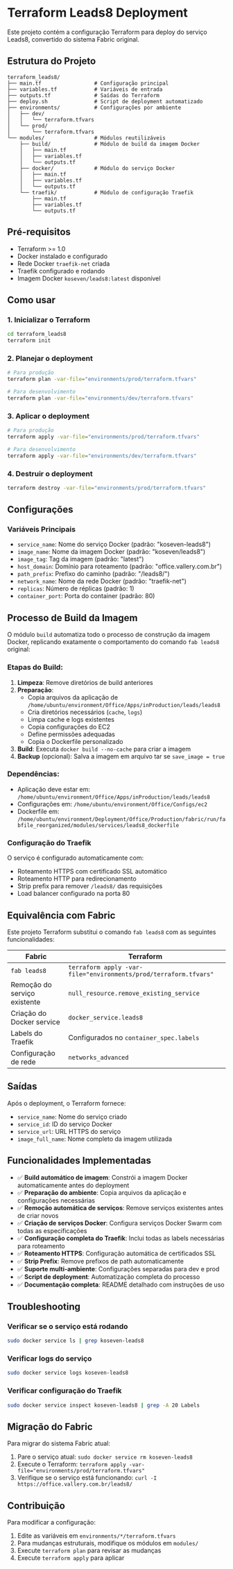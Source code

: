 # Terraform Leads8 Deployment

Este projeto contém a configuração Terraform para deploy do serviço Leads8, convertido do sistema Fabric original.

## Estrutura do Projeto

```
terraform_leads8/
├── main.tf                 # Configuração principal
├── variables.tf            # Variáveis de entrada
├── outputs.tf              # Saídas do Terraform
├── deploy.sh               # Script de deployment automatizado
├── environments/           # Configurações por ambiente
│   ├── dev/
│   │   └── terraform.tfvars
│   └── prod/
│       └── terraform.tfvars
└── modules/                # Módulos reutilizáveis
    ├── build/              # Módulo de build da imagem Docker
    │   ├── main.tf
    │   ├── variables.tf
    │   └── outputs.tf
    ├── docker/             # Módulo do serviço Docker
    │   ├── main.tf
    │   ├── variables.tf
    │   └── outputs.tf
    └── traefik/            # Módulo de configuração Traefik
        ├── main.tf
        ├── variables.tf
        └── outputs.tf
```

## Pré-requisitos

- Terraform >= 1.0
- Docker instalado e configurado
- Rede Docker `traefik-net` criada
- Traefik configurado e rodando
- Imagem Docker `koseven/leads8:latest` disponível

## Como usar

### 1. Inicializar o Terraform

```bash
cd terraform_leads8
terraform init
```

### 2. Planejar o deployment

```bash
# Para produção
terraform plan -var-file="environments/prod/terraform.tfvars"

# Para desenvolvimento
terraform plan -var-file="environments/dev/terraform.tfvars"
```

### 3. Aplicar o deployment

```bash
# Para produção
terraform apply -var-file="environments/prod/terraform.tfvars"

# Para desenvolvimento
terraform apply -var-file="environments/dev/terraform.tfvars"
```

### 4. Destruir o deployment

```bash
terraform destroy -var-file="environments/prod/terraform.tfvars"
```

## Configurações

### Variáveis Principais

- `service_name`: Nome do serviço Docker (padrão: "koseven-leads8")
- `image_name`: Nome da imagem Docker (padrão: "koseven/leads8")
- `image_tag`: Tag da imagem (padrão: "latest")
- `host_domain`: Domínio para roteamento (padrão: "office.vallery.com.br")
- `path_prefix`: Prefixo do caminho (padrão: "/leads8/")
- `network_name`: Nome da rede Docker (padrão: "traefik-net")
- `replicas`: Número de réplicas (padrão: 1)
- `container_port`: Porta do container (padrão: 80)

## Processo de Build da Imagem

O módulo `build` automatiza todo o processo de construção da imagem Docker, replicando exatamente o comportamento do comando `fab leads8` original:

### Etapas do Build:

1. **Limpeza**: Remove diretórios de build anteriores
2. **Preparação**: 
   - Copia arquivos da aplicação de `/home/ubuntu/environment/Office/Apps/inProduction/leads/leads8`
   - Cria diretórios necessários (`cache`, `logs`)
   - Limpa cache e logs existentes
   - Copia configurações do EC2
   - Define permissões adequadas
   - Copia o Dockerfile personalizado
3. **Build**: Executa `docker build --no-cache` para criar a imagem
4. **Backup** (opcional): Salva a imagem em arquivo tar se `save_image = true`

### Dependências:

- Aplicação deve estar em: `/home/ubuntu/environment/Office/Apps/inProduction/leads/leads8`
- Configurações em: `/home/ubuntu/environment/Office/Configs/ec2`
- Dockerfile em: `/home/ubuntu/environment/Deployment/Office/Production/fabric/run/fabfile_reorganized/modules/services/leads8_dockerfile`

### Configuração do Traefik

O serviço é configurado automaticamente com:
- Roteamento HTTPS com certificado SSL automático
- Roteamento HTTP para redirecionamento
- Strip prefix para remover `/leads8/` das requisições
- Load balancer configurado na porta 80

## Equivalência com Fabric

Este projeto Terraform substitui o comando `fab leads8` com as seguintes funcionalidades:

| Fabric | Terraform |
|--------|----------|
| `fab leads8` | `terraform apply -var-file="environments/prod/terraform.tfvars"` |
| Remoção do serviço existente | `null_resource.remove_existing_service` |
| Criação do Docker service | `docker_service.leads8` |
| Labels do Traefik | Configurados no `container_spec.labels` |
| Configuração de rede | `networks_advanced` |

## Saídas

Após o deployment, o Terraform fornece:
- `service_name`: Nome do serviço criado
- `service_id`: ID do serviço Docker
- `service_url`: URL HTTPS do serviço
- `image_full_name`: Nome completo da imagem utilizada

## Funcionalidades Implementadas

- ✅ **Build automático de imagem**: Constrói a imagem Docker automaticamente antes do deployment
- ✅ **Preparação do ambiente**: Copia arquivos da aplicação e configurações necessárias
- ✅ **Remoção automática de serviços**: Remove serviços existentes antes de criar novos
- ✅ **Criação de serviços Docker**: Configura serviços Docker Swarm com todas as especificações
- ✅ **Configuração completa do Traefik**: Inclui todas as labels necessárias para roteamento
- ✅ **Roteamento HTTPS**: Configuração automática de certificados SSL
- ✅ **Strip Prefix**: Remove prefixos de path automaticamente
- ✅ **Suporte multi-ambiente**: Configurações separadas para dev e prod
- ✅ **Script de deployment**: Automatização completa do processo
- ✅ **Documentação completa**: README detalhado com instruções de uso

## Troubleshooting

### Verificar se o serviço está rodando

```bash
sudo docker service ls | grep koseven-leads8
```

### Verificar logs do serviço

```bash
sudo docker service logs koseven-leads8
```

### Verificar configuração do Traefik

```bash
sudo docker service inspect koseven-leads8 | grep -A 20 Labels
```

## Migração do Fabric

Para migrar do sistema Fabric atual:

1. Pare o serviço atual: `sudo docker service rm koseven-leads8`
2. Execute o Terraform: `terraform apply -var-file="environments/prod/terraform.tfvars"`
3. Verifique se o serviço está funcionando: `curl -I https://office.vallery.com.br/leads8/`

## Contribuição

Para modificar a configuração:
1. Edite as variáveis em `environments/*/terraform.tfvars`
2. Para mudanças estruturais, modifique os módulos em `modules/`
3. Execute `terraform plan` para revisar as mudanças
4. Execute `terraform apply` para aplicar
